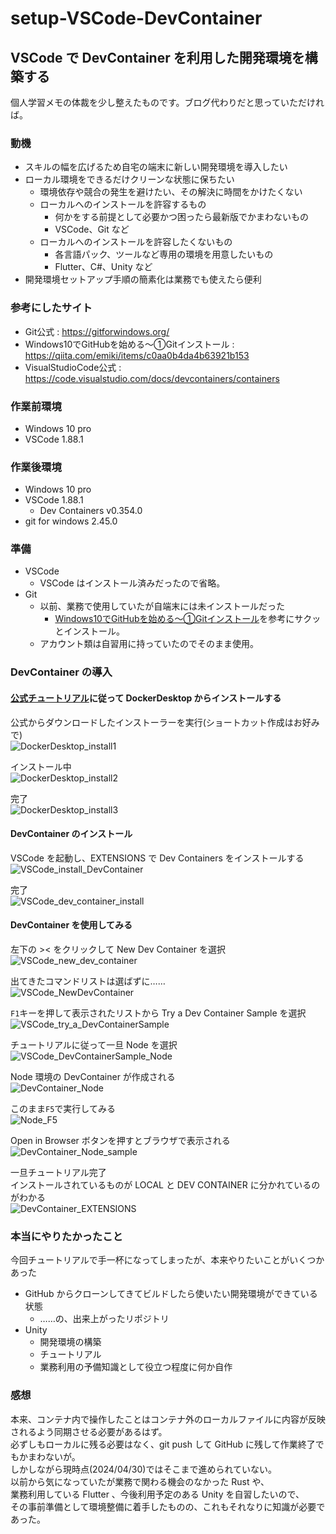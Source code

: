 # setup-VSCode-DevContainer

## VSCode で DevContainer を利用した開発環境を構築する

個人学習メモの体裁を少し整えたものです。ブログ代わりだと思っていただければ。

### 動機
- スキルの幅を広げるため自宅の端末に新しい開発環境を導入したい
- ローカル環境をできるだけクリーンな状態に保ちたい
  - 環境依存や競合の発生を避けたい、その解決に時間をかけたくない
  - ローカルへのインストールを許容するもの
    - 何かをする前提として必要かつ困ったら最新版でかまわないもの
    - VSCode、Git など
  - ローカルへのインストールを許容したくないもの
    - 各言語パック、ツールなど専用の環境を用意したいもの
    - Flutter、C#、Unity など
- 開発環境セットアップ手順の簡素化は業務でも使えたら便利

### 参考にしたサイト
- Git公式 : https://gitforwindows.org/
- Windows10でGitHubを始める～①Gitインストール : https://qiita.com/emiki/items/c0aa0b4da4b63921b153
- VisualStudioCode公式 : https://code.visualstudio.com/docs/devcontainers/containers

### 作業前環境
- Windows 10 pro
- VSCode 1.88.1

### 作業後環境
- Windows 10 pro
- VSCode 1.88.1
  - Dev Containers v0.354.0
- git for windows 2.45.0

### 準備
- VSCode
  - VSCode はインストール済みだったので省略。
- Git
  - 以前、業務で使用していたが自端末には未インストールだった
    - [Windows10でGitHubを始める～①Gitインストール](https://qiita.com/emiki/items/c0aa0b4da4b63921b153 "Windows10でGitHubを始める～①Gitインストール")を参考にサクッとインストール。
  - アカウント類は自習用に持っていたのでそのまま使用。

### DevContainer の導入

#### [公式チュートリアル](https://code.visualstudio.com/docs/devcontainers/containers "公式チュートリアル")に従って DockerDesktop からインストールする  

公式からダウンロードしたインストーラーを実行(ショートカット作成はお好みで)  
![DockerDesktop_install1](https://github.com/rokki-wksh/setup-VSCode-DevContainer/assets/78457029/7018b39f-f179-400c-857f-fd581c35c932)
  
インストール中  
![DockerDesktop_install2](https://github.com/rokki-wksh/setup-VSCode-DevContainer/assets/78457029/2f684efd-d579-44ae-b6fb-ae2abe9f627e)
  
完了  
![DockerDesktop_install3](https://github.com/rokki-wksh/setup-VSCode-DevContainer/assets/78457029/779d9e27-dbbe-4148-ae5c-03256e23057e)
  
#### DevContainer のインストール

VSCode を起動し、EXTENSIONS で Dev Containers をインストールする  
![VSCode_install_DevContainer](https://github.com/rokki-wksh/setup-VSCode-DevContainer/assets/78457029/c066ae7b-2746-47a7-b1db-be0fa41a036c)
  
完了  
![VSCode_dev_container_install](https://github.com/rokki-wksh/setup-VSCode-DevContainer/assets/78457029/334e9507-565e-44e8-82f8-acdfe90a693e)
  
#### DevContainer を使用してみる

左下の >< をクリックして New Dev Container を選択  
![VSCode_new_dev_container](https://github.com/rokki-wksh/setup-VSCode-DevContainer/assets/78457029/fbc104fb-b41b-47a7-934b-377df4959248)
  
出てきたコマンドリストは選ばずに……  
![VSCode_NewDevContainer](https://github.com/rokki-wksh/setup-VSCode-DevContainer/assets/78457029/e8d2baa6-618f-4bb9-922c-285a6ae8d90f)
  
`F1`キーを押して表示されたリストから Try a Dev Container Sample を選択  
![VSCode_try_a_DevContainerSample](https://github.com/rokki-wksh/setup-VSCode-DevContainer/assets/78457029/85df4646-b6a9-4f42-9a66-e08bf8fd2e04)
  
チュートリアルに従って一旦 Node を選択  
![VSCode_DevContainerSample_Node](https://github.com/rokki-wksh/setup-VSCode-DevContainer/assets/78457029/258c0e1f-71ef-4221-90fc-3a02878db73e)
  
Node 環境の DevContainer が作成される  
![DevContainer_Node](https://github.com/rokki-wksh/setup-VSCode-DevContainer/assets/78457029/0875ef92-fe24-4a24-8fc9-a3f1bced874c)
  
このまま`F5`で実行してみる  
![Node_F5](https://github.com/rokki-wksh/setup-VSCode-DevContainer/assets/78457029/7c419f46-389a-4ff4-aaf3-5593280ce8e4)
  
Open in Browser ボタンを押すとブラウザで表示される  
![DevContainer_Node_sample](https://github.com/rokki-wksh/setup-VSCode-DevContainer/assets/78457029/30ea418d-036a-41ef-9e72-005bb6d054ae)
  
一旦チュートリアル完了  
インストールされているものが LOCAL と DEV CONTAINER に分かれているのがわかる  
![DevContainer_EXTENSIONS](https://github.com/rokki-wksh/setup-VSCode-DevContainer/assets/78457029/b5d76aad-133e-4b69-a8ed-2bca56b71df4)
  
### 本当にやりたかったこと

今回チュートリアルで手一杯になってしまったが、本来やりたいことがいくつかあった  

- GitHub からクローンしてきてビルドしたら使いたい開発環境ができている状態
  - ……の、出来上がったリポジトリ
- Unity
  - 開発環境の構築
  - チュートリアル
  - 業務利用の予備知識として役立つ程度に何か自作

### 感想

本来、コンテナ内で操作したことはコンテナ外のローカルファイルに内容が反映されるよう同期させる必要があるはず。  
必ずしもローカルに残る必要はなく、git push して GitHub に残して作業終了でもかまわないが。  
しかしながら現時点(2024/04/30)ではそこまで進められていない。  
以前から気になっていたが業務で関わる機会のなかった Rust や、  
業務利用している Flutter 、今後利用予定のある Unity を自習したいので、  
その事前準備として環境整備に着手したものの、これもそれなりに知識が必要であった。  
